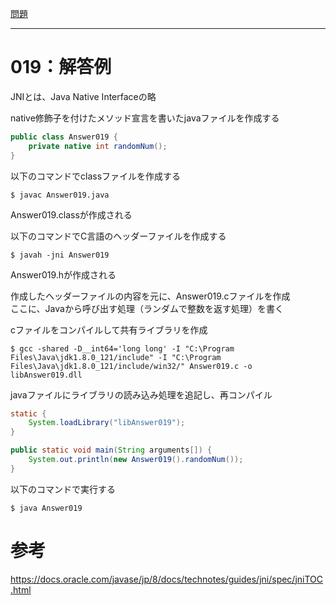 [問題](../README.md)

***
# 019：解答例
JNIとは、Java Native Interfaceの略

native修飾子を付けたメソッド宣言を書いたjavaファイルを作成する
```java
public class Answer019 {
    private native int randomNum();
}
```

以下のコマンドでclassファイルを作成する
```
$ javac Answer019.java
```
Answer019.classが作成される

以下のコマンドでC言語のヘッダーファイルを作成する
```
$ javah -jni Answer019
```
Answer019.hが作成される

作成したヘッダーファイルの内容を元に、Answer019.cファイルを作成  
ここに、Javaから呼び出す処理（ランダムで整数を返す処理）を書く

cファイルをコンパイルして共有ライブラリを作成
```
$ gcc -shared -D__int64='long long' -I "C:\Program Files\Java\jdk1.8.0_121/include" -I "C:\Program Files\Java\jdk1.8.0_121/include/win32/" Answer019.c -o libAnswer019.dll
```

javaファイルにライブラリの読み込み処理を追記し、再コンパイル
```java
static {
    System.loadLibrary("libAnswer019");
}

public static void main(String arguments[]) {
    System.out.println(new Answer019().randomNum());
}
```

以下のコマンドで実行する
```
$ java Answer019
```


# 参考
https://docs.oracle.com/javase/jp/8/docs/technotes/guides/jni/spec/jniTOC.html
